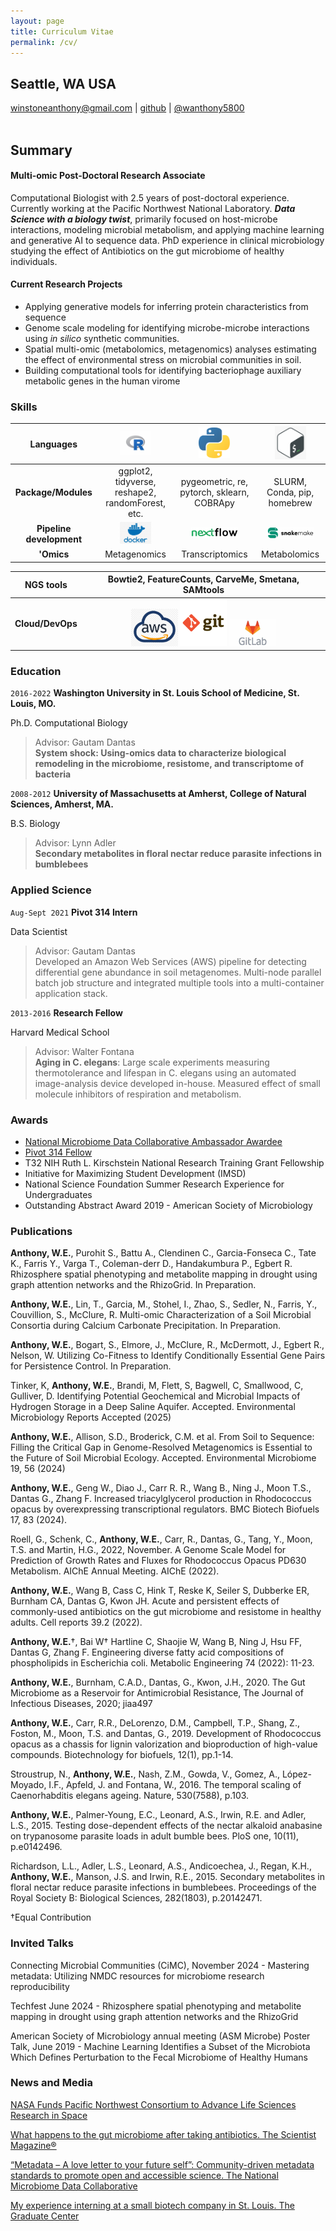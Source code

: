 ```yaml
---
layout: page
title: Curriculum Vitae
permalink: /cv/
---
```

## Seattle, WA USA
<div id="webaddress">
<a href="winstoneanthony@gmail.com">winstoneanthony@gmail.com</a> |
<a href="https://github.com/winatony">github</a> | 
<a href="https://x.com/wanthony5800">@wanthony5800</a>
</div>
<br />

## Summary

#### Multi-omic Post-Doctoral Research Associate 
Computational Biologist with 2.5 years of post-doctoral experience. Currently working at the Pacific Northwest National Laboratory. _**Data Science with a biology twist**_, primarily focused on host-microbe interactions, modeling microbial metabolism, and applying machine learning and generative AI to sequence data. PhD experience in clinical microbiology studying the effect of Antibiotics on the gut microbiome of healthy individuals.

#### Current Research Projects

* Applying generative models for inferring protein characteristics from sequence
* Genome scale modeling for identifying microbe-microbe interactions using _in silico_ synthetic communities. 
* Spatial multi-omic (metabolomics, metagenomics) analyses estimating the effect of environmental stress on microbial communities in soil.
* Building computational tools for identifying bacteriophage auxiliary metabolic genes in the human virome

### Skills

| **Languages** | <img src="/assets/images/r_logo.jpg" alt="drawing" width="50"/> | <img src="/assets/images/python_logo.png" alt="drawing" width="50"/> | <img src="/assets/images/bash_logo.png" alt="drawing" width="50"/> |
|:---------:|:--------:|:--------:|:--------:|
| **Package/Modules** | ggplot2, tidyverse, reshape2, randomForest, etc. | pygeometric, re, pytorch, sklearn, COBRApy | SLURM, Conda, pip, homebrew |
| **Pipeline development** | <img src="/assets/images/docker_logo.png" alt="drawing" width="50"/> | <img src="/assets/images/nextflow_logo.png" alt="drawing" width="75"/> | <img src="/assets/images/snakemake_logo.jpg" alt="drawing" width="75"/> | 
| **'Omics** | Metagenomics | Transcriptomics | Metabolomics |

| **NGS tools** | Bowtie2, FeatureCounts, CarveMe, Smetana, SAMtools |
|:---------:|:--------:|
| **Cloud/DevOps** | <img src="/assets/images/aws_logo.png" alt="drawing" width="75"/> <img src="/assets/images/git_logo.png" alt="drawing" width="75"/> <img src="/assets/images/gitlab_logo.jpg" alt="drawing" width="75"/> |

### Education

`2016-2022`
__Washington University in St. Louis School of Medicine, St. Louis, MO.__ 

Ph.D. Computational Biology
> Advisor: Gautam Dantas <br />
>__System shock: Using-omics data to characterize biological remodeling in the microbiome, resistome, and transcriptome of bacteria__

`2008-2012`
__University of Massachusetts at Amherst, College of Natural Sciences, Amherst, MA.__ 

B.S. Biology
> Advisor: Lynn Adler <br />
> __Secondary metabolites in floral nectar reduce parasite infections in bumblebees__

### Applied Science

`Aug-Sept 2021`
__Pivot 314 Intern__ 

Data Scientist
> Advisor: Gautam Dantas <br />
> Developed an Amazon Web Services (AWS) pipeline for detecting differential gene abundance in soil metagenomes. Multi-node parallel batch job structure and integrated multiple tools into a multi-container application stack.

`2013-2016`
__Research Fellow__ 

Harvard Medical School
> Advisor: Walter Fontana <br />
> __Aging in C. elegans__: Large scale experiments measuring thermotolerance and lifespan in C. elegans using an automated image-analysis device developed in-house. Measured effect of small molecule inhibitors of respiration and metabolism.

### Awards

* <a href="https://microbiomedata.org/ambassadors/">National Microbiome Data Collaborative Ambassador Awardee</a>
* <a href="https://gradcenter.wustl.edu/people/winston-anthony/">Pivot 314 Fellow</a>
* T32 NIH Ruth L. Kirschstein National Research Training Grant Fellowship
* Initiative for Maximizing Student Development (IMSD)
* National Science Foundation Summer Research Experience for Undergraduates 
* Outstanding Abstract Award 2019 - American Society of Microbiology

### Publications

__Anthony, W.E.__, Purohit S., Battu A., Clendinen C., Garcia-Fonseca C., Tate K., Farris Y., Varga T., Coleman-derr D., Handakumbura P., Egbert R. Rhizosphere spatial phenotyping and metabolite mapping in drought using graph attention networks and the RhizoGrid. In Preparation. <br />

__Anthony, W.E.__, Lin, T., Garcia, M., Stohel, I., Zhao, S., Sedler, N., Farris, Y., Couvillion, S., McClure, R. Multi-omic Characterization of a Soil Microbial Consortia during Calcium Carbonate Precipitation. In Preparation. <br />

__Anthony, W.E.__, Bogart, S., Elmore, J., McClure, R., McDermott, J., Egbert R., Nelson, W. Utilizing Co-Fitness to Identify Conditionally Essential Gene Pairs for Persistence Control. In Preparation. <br />

Tinker, K, __Anthony, W.E.__, Brandi, M, Flett, S, Bagwell, C, Smallwood, C, Gulliver, D. Identifying Potential Geochemical and Microbial Impacts of Hydrogen Storage in a Deep Saline Aquifer. Accepted. Environmental Microbiology Reports Accepted (2025) <br />

__Anthony, W.E.__, Allison, S.D., Broderick, C.M. et al. From Soil to Sequence: Filling the Critical Gap in Genome-Resolved Metagenomics is Essential to the Future of Soil Microbial Ecology. Accepted. Environmental Microbiome 19, 56 (2024) <br />

__Anthony, W.E.__, Geng W., Diao J., Carr R. R., Wang B., Ning J., Moon T.S., Dantas G., Zhang F. Increased triacylglycerol production in Rhodococcus opacus by overexpressing transcriptional regulators. BMC Biotech Biofuels 17, 83 (2024). <br />

Roell, G., Schenk, C., __Anthony, W.E.__, Carr, R., Dantas, G., Tang, Y., Moon, T.S. and Martin, H.G., 2022, November. A Genome Scale Model for Prediction of Growth Rates and Fluxes for Rhodococcus Opacus PD630 Metabolism. AIChE Annual Meeting. AIChE (2022). <br />

__Anthony, W.E.__, Wang B, Cass C, Hink T, Reske K, Seiler S, Dubberke ER, Burnham CA, Dantas G, Kwon JH. Acute and persistent effects of commonly-used antibiotics on the gut microbiome and resistome in healthy adults. Cell reports 39.2 (2022). <br />

__Anthony, W.E.__†, Bai W† Hartline C, Shaojie W, Wang B, Ning J, Hsu FF, Dantas G, Zhang F. Engineering diverse fatty acid compositions of phospholipids in Escherichia coli. Metabolic Engineering 74 (2022): 11-23.<br />

__Anthony, W.E.__, Burnham, C.A.D., Dantas, G., Kwon, J.H., 2020. The Gut Microbiome as a Reservoir for Antimicrobial Resistance, The Journal of Infectious Diseases, 2020; jiaa497 <br />

__Anthony, W.E.__, Carr, R.R., DeLorenzo, D.M., Campbell, T.P., Shang, Z., Foston, M., Moon, T.S. and Dantas, G., 2019. Development of Rhodococcus opacus as a chassis for lignin valorization and bioproduction of high-value compounds. Biotechnology for biofuels, 12(1), pp.1-14.<br />

Stroustrup, N., __Anthony, W.E.__, Nash, Z.M., Gowda, V., Gomez, A., López-Moyado, I.F., Apfeld, J. and Fontana, W., 2016. The temporal scaling of Caenorhabditis elegans ageing. Nature, 530(7588), p.103.<br />

__Anthony, W.E.__, Palmer-Young, E.C., Leonard, A.S., Irwin, R.E. and Adler, L.S., 2015. Testing dose-dependent effects of the nectar alkaloid anabasine on trypanosome parasite loads in adult bumble bees. PloS one, 10(11), p.e0142496.<br />

Richardson, L.L., Adler, L.S., Leonard, A.S., Andicoechea, J., Regan, K.H., __Anthony, W.E.__, Manson, J.S. and Irwin, R.E., 2015. Secondary metabolites in floral nectar reduce parasite infections in bumblebees. Proceedings of the Royal Society B: Biological Sciences, 282(1803), p.20142471.<br />

†Equal Contribution

### Invited Talks

Connecting Microbial Communities (CiMC), November 2024 - Mastering metadata: Utilizing NMDC resources for microbiome research reproducibility<br />

Techfest June 2024 - Rhizosphere spatial phenotyping and metabolite mapping in drought using graph attention networks and the RhizoGrid<br />

American Society of Microbiology annual meeting (ASM Microbe) Poster Talk, June 2019 - Machine Learning Identifies a Subset of the Microbiota Which Defines Perturbation to the Fecal Microbiome of Healthy Humans


### News and Media

<a href="https://www.pnnl.gov/publications/nasa-funds-pacific-northwest-consortium-advance-life-sciences-research-space">NASA Funds Pacific Northwest Consortium to Advance Life Sciences Research in Space</a>

<a href="https://www.the-scientist.com/what-happens-to-the-gut-microbiome-after-taking-antibiotics-69970">What happens to the gut microbiome after taking antibiotics. The Scientist Magazine®</a>

<a href="https://microbiomedata.org/2024/07/15/metadata-a-love-letter-to-your-future-self-community-driven-metadata-standards-to-promote-open-and-accessible-science/">“Metadata – A love letter to your future self”: Community-driven metadata standards to promote open and accessible science. The National Microbiome Data Collaborative</a>

<a href="https://gradcenter.wustl.edu/people/winston-anthony/">My experience interning at a small biotech company in St. Louis. The Graduate Center</a>

<!-- ### Footer

Last updated: July 2024 -->
